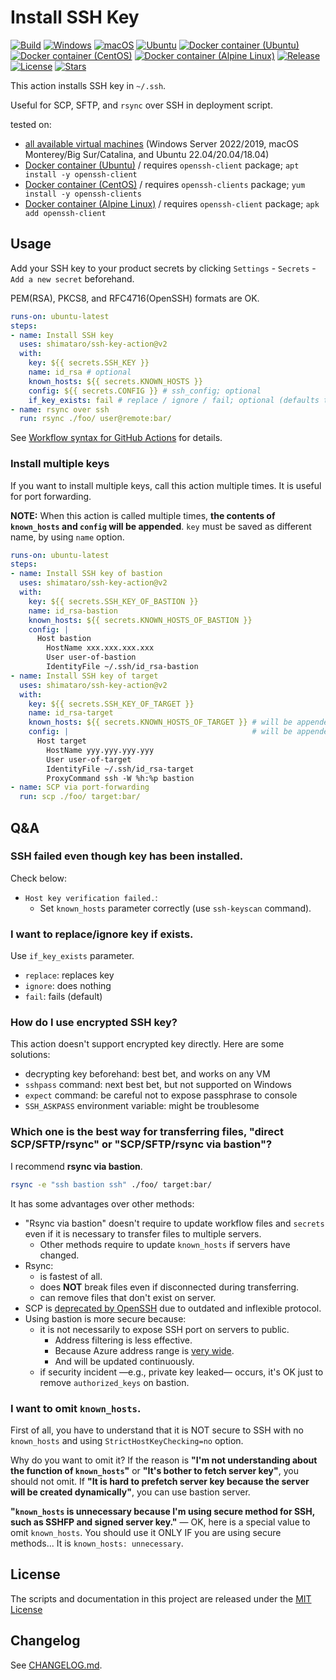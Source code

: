 # Install SSH Key

[![Build][image-build]][link-build]
[![Windows][image-verify-windows]][link-verify-windows]
[![macOS][image-verify-macos]][link-verify-macos]
[![Ubuntu][image-verify-ubuntu]][link-verify-ubuntu]
[![Docker container (Ubuntu)][image-verify-docker-container-ubuntu]][link-verify-docker-container-ubuntu]
[![Docker container (CentOS)][image-verify-docker-container-centos]][link-verify-docker-container-centos]
[![Docker container (Alpine Linux)][image-verify-docker-container-alpine]][link-verify-docker-container-alpine]
[![Release][image-release]][link-release]
[![License][image-license]][link-license]
[![Stars][image-stars]][link-stars]

This action installs SSH key in `~/.ssh`.

Useful for SCP, SFTP, and `rsync` over SSH in deployment script.

tested on:

* [all available virtual machines](https://help.github.com/en/actions/automating-your-workflow-with-github-actions/virtual-environments-for-github-hosted-runners#supported-runners-and-hardware-resources) (Windows Server 2022/2019, macOS Monterey/Big Sur/Catalina, and Ubuntu 22.04/20.04/18.04)
* [Docker container (Ubuntu)](https://hub.docker.com/_/ubuntu) / requires `openssh-client` package; `apt install -y openssh-client`
* [Docker container (CentOS)](https://hub.docker.com/_/centos) / requires `openssh-clients` package; `yum install -y openssh-clients`
* [Docker container (Alpine Linux)](https://hub.docker.com/_/alpine) / requires `openssh-client` package; `apk add openssh-client`

## Usage

Add your SSH key to your product secrets by clicking `Settings` - `Secrets` - `Add a new secret` beforehand.

PEM(RSA), PKCS8, and RFC4716(OpenSSH) formats are OK.

```yaml
runs-on: ubuntu-latest
steps:
- name: Install SSH key
  uses: shimataro/ssh-key-action@v2
  with:
    key: ${{ secrets.SSH_KEY }}
    name: id_rsa # optional
    known_hosts: ${{ secrets.KNOWN_HOSTS }}
    config: ${{ secrets.CONFIG }} # ssh_config; optional
    if_key_exists: fail # replace / ignore / fail; optional (defaults to fail)
- name: rsync over ssh
  run: rsync ./foo/ user@remote:bar/
```

See [Workflow syntax for GitHub Actions](https://help.github.com/en/articles/workflow-syntax-for-github-actions) for details.

### Install multiple keys

If you want to install multiple keys, call this action multiple times.
It is useful for port forwarding.

**NOTE:** When this action is called multiple times, **the contents of `known_hosts` and `config` will be appended**. `key` must be saved as different name, by using `name` option.

```yaml
runs-on: ubuntu-latest
steps:
- name: Install SSH key of bastion
  uses: shimataro/ssh-key-action@v2
  with:
    key: ${{ secrets.SSH_KEY_OF_BASTION }}
    name: id_rsa-bastion
    known_hosts: ${{ secrets.KNOWN_HOSTS_OF_BASTION }}
    config: |
      Host bastion
        HostName xxx.xxx.xxx.xxx
        User user-of-bastion
        IdentityFile ~/.ssh/id_rsa-bastion
- name: Install SSH key of target
  uses: shimataro/ssh-key-action@v2
  with:
    key: ${{ secrets.SSH_KEY_OF_TARGET }}
    name: id_rsa-target
    known_hosts: ${{ secrets.KNOWN_HOSTS_OF_TARGET }} # will be appended to existing .ssh/known_hosts
    config: |                                         # will be appended to existing .ssh/config
      Host target
        HostName yyy.yyy.yyy.yyy
        User user-of-target
        IdentityFile ~/.ssh/id_rsa-target
        ProxyCommand ssh -W %h:%p bastion
- name: SCP via port-forwarding
  run: scp ./foo/ target:bar/
```

## Q&A

### SSH failed even though key has been installed.

Check below:

* `Host key verification failed.`:
    * Set `known_hosts` parameter correctly (use `ssh-keyscan` command).

### I want to replace/ignore key if exists.

Use `if_key_exists` parameter.

* `replace`: replaces key
* `ignore`: does nothing
* `fail`: fails (default)

### How do I use encrypted SSH key?

This action doesn't support encrypted key directly.
Here are some solutions:

* decrypting key beforehand: best bet, and works on any VM
* `sshpass` command: next best bet, but not supported on Windows
* `expect` command: be careful not to expose passphrase to console
* `SSH_ASKPASS` environment variable: might be troublesome

### Which one is the best way for transferring files, "direct SCP/SFTP/rsync" or "SCP/SFTP/rsync via bastion"?

I recommend **rsync via bastion**.

```bash
rsync -e "ssh bastion ssh" ./foo/ target:bar/
```

It has some advantages over other methods:

* "Rsync via bastion" doesn't require to update workflow files and `secrets` even if it is necessary to transfer files to multiple servers.
    * Other methods require to update `known_hosts` if servers have changed.
* Rsync:
    * is fastest of all.
    * does **NOT** break files even if disconnected during transferring.
    * can remove files that don't exist on server.
* SCP is [deprecated by OpenSSH](https://www.openssh.com/txt/release-8.0) due to outdated and inflexible protocol.
* Using bastion is more secure because:
    * it is not necessarily to expose SSH port on servers to public.
        * Address filtering is less effective.
        * Because Azure address range is [very wide](https://help.github.com/en/actions/automating-your-workflow-with-github-actions/virtual-environments-for-github-hosted-runners#ip-addresses-of-github-hosted-runners).
        * And will be updated continuously.
    * if security incident ―e.g., private key leaked― occurs, it's OK just to remove `authorized_keys` on bastion.

### I want to omit `known_hosts`.

First of all, you have to understand that it is NOT secure to SSH with no `known_hosts` and using `StrictHostKeyChecking=no` option.

Why do you want to omit it?
If the reason is **"I'm not understanding about the function of `known_hosts`"** or **"It's bother to fetch server key"**, you should not omit.
If **"It is hard to prefetch server key because the server will be created dynamically"**, you can use bastion server.

**"`known_hosts` is unnecessary because I'm using secure method for SSH, such as SSHFP and signed server key."** — OK, here is a special value to omit `known_hosts`.
You should use it ONLY IF you are using secure methods...
It is `known_hosts: unnecessary`.

## License

The scripts and documentation in this project are released under the [MIT License](LICENSE)

## Changelog

See [CHANGELOG.md](CHANGELOG.md).

[image-build]: https://github.com/shimataro/ssh-key-action/workflows/Build/badge.svg?event=push&branch=v2
[link-build]: https://github.com/shimataro/ssh-key-action/actions/workflows/build.yml
[image-verify-windows]: https://github.com/shimataro/ssh-key-action/workflows/Windows/badge.svg?event=push&branch=v2
[link-verify-windows]: https://github.com/shimataro/ssh-key-action/actions/workflows/verify-on-windows.yml
[image-verify-macos]: https://github.com/shimataro/ssh-key-action/workflows/macOS/badge.svg?event=push&branch=v2
[link-verify-macos]: https://github.com/shimataro/ssh-key-action/actions/workflows/verify-on-macos.yml
[image-verify-ubuntu]: https://github.com/shimataro/ssh-key-action/workflows/Ubuntu/badge.svg?event=push&branch=v2
[link-verify-ubuntu]: https://github.com/shimataro/ssh-key-action/actions/workflows/verify-on-ubuntu.yml
[image-verify-docker-container-ubuntu]: https://github.com/shimataro/ssh-key-action/actions/workflows/verify-on-container-ubuntu.yml/badge.svg?event=push&branch=v2
[link-verify-docker-container-ubuntu]: https://github.com/shimataro/ssh-key-action/actions/workflows/verify-on-container-ubuntu.yml
[image-verify-docker-container-centos]: https://github.com/shimataro/ssh-key-action/actions/workflows/verify-on-container-centos.yml/badge.svg?event=push&branch=v2
[link-verify-docker-container-centos]: https://github.com/shimataro/ssh-key-action/actions/workflows/verify-on-container-centos.yml
[image-verify-docker-container-alpine]: https://github.com/shimataro/ssh-key-action/actions/workflows/verify-on-container-alpine.yml/badge.svg?event=push&branch=v2
[link-verify-docker-container-alpine]: https://github.com/shimataro/ssh-key-action/actions/workflows/verify-on-container-alpine.yml
[image-release]: https://img.shields.io/github/release/shimataro/ssh-key-action.svg
[link-release]: https://github.com/shimataro/ssh-key-action/releases
[image-license]: https://img.shields.io/github/license/shimataro/ssh-key-action.svg
[link-license]: ./LICENSE
[image-stars]: https://img.shields.io/github/stars/shimataro/ssh-key-action.svg
[link-stars]: https://github.com/shimataro/ssh-key-action/stargazers
